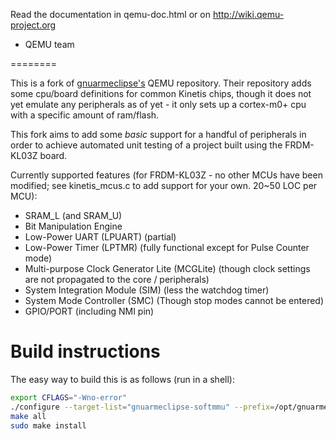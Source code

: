 Read the documentation in qemu-doc.html or on http://wiki.qemu-project.org

- QEMU team

========

This is a fork of [gnuarmeclipse's](http://sourceforge.net/projects/gnuarmeclipse/files/QEMU/) QEMU repository. Their repository adds some cpu/board definitions for common Kinetis chips, though it does not yet emulate any peripherals as of yet - it only sets up a cortex-m0+ cpu with a specific amount of ram/flash.

This fork aims to add some *basic* support for a handful of peripherals in order to achieve automated unit testing of a project built using the FRDM-KL03Z board. 

Currently supported features (for FRDM-KL03Z - no other MCUs have been modified; see kinetis_mcus.c to add support for your own. 20~50 LOC per MCU):
* SRAM_L (and SRAM_U)
* Bit Manipulation Engine
* Low-Power UART (LPUART) (partial)
* Low-Power Timer (LPTMR) (fully functional except for Pulse Counter mode)
* Multi-purpose Clock Generator Lite (MCGLite) (though clock settings are not propagated to the core / peripherals)
* System Integration Module (SIM) (less the watchdog timer)
* System Mode Controller (SMC) (Though stop modes cannot be entered)
* GPIO/PORT (including NMI pin)

Build instructions
========

The easy way to build this is as follows (run in a shell):

```sh
export CFLAGS="-Wno-error"
./configure --target-list="gnuarmeclipse-softmmu" --prefix=/opt/gnuarmeclipse-mod/qemu
make all
sudo make install
```
